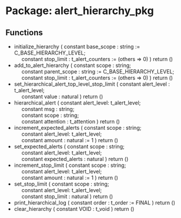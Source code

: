 # Package: alert_hierarchy_pkg

## Functions
- initialize_hierarchy <font id="function_arguments">( constant base_scope : string := C_BASE_HIERARCHY_LEVEL;<br><span style="padding-left:20px"> constant stop_limit : t_alert_counters := (others => 0) ) </font> <font id="function_return">return ()</font>
- add_to_alert_hierarchy <font id="function_arguments">( constant scope : string;<br><span style="padding-left:20px"> constant parent_scope : string := C_BASE_HIERARCHY_LEVEL;<br><span style="padding-left:20px"> constant stop_limit : t_alert_counters := (others => 0) ) </font> <font id="function_return">return ()</font>
- set_hierarchical_alert_top_level_stop_limit <font id="function_arguments">( constant alert_level : t_alert_level;<br><span style="padding-left:20px"> constant value : natural ) </font> <font id="function_return">return ()</font>
- hierarchical_alert <font id="function_arguments">( constant alert_level: t_alert_level;<br><span style="padding-left:20px"> constant msg : string;<br><span style="padding-left:20px"> constant scope : string;<br><span style="padding-left:20px"> constant attention : t_attention ) </font> <font id="function_return">return ()</font>
- increment_expected_alerts <font id="function_arguments">( constant scope : string;<br><span style="padding-left:20px"> constant alert_level: t_alert_level;<br><span style="padding-left:20px"> constant amount : natural := 1 ) </font> <font id="function_return">return ()</font>
- set_expected_alerts <font id="function_arguments">( constant scope : string;<br><span style="padding-left:20px"> constant alert_level: t_alert_level;<br><span style="padding-left:20px"> constant expected_alerts : natural ) </font> <font id="function_return">return ()</font>
- increment_stop_limit <font id="function_arguments">( constant scope : string;<br><span style="padding-left:20px"> constant alert_level: t_alert_level;<br><span style="padding-left:20px"> constant amount : natural := 1 ) </font> <font id="function_return">return ()</font>
- set_stop_limit <font id="function_arguments">( constant scope : string;<br><span style="padding-left:20px"> constant alert_level: t_alert_level;<br><span style="padding-left:20px"> constant stop_limit : natural ) </font> <font id="function_return">return ()</font>
- print_hierarchical_log <font id="function_arguments">( constant order : t_order := FINAL ) </font> <font id="function_return">return ()</font>
- clear_hierarchy <font id="function_arguments">( constant VOID : t_void ) </font> <font id="function_return">return ()</font>
